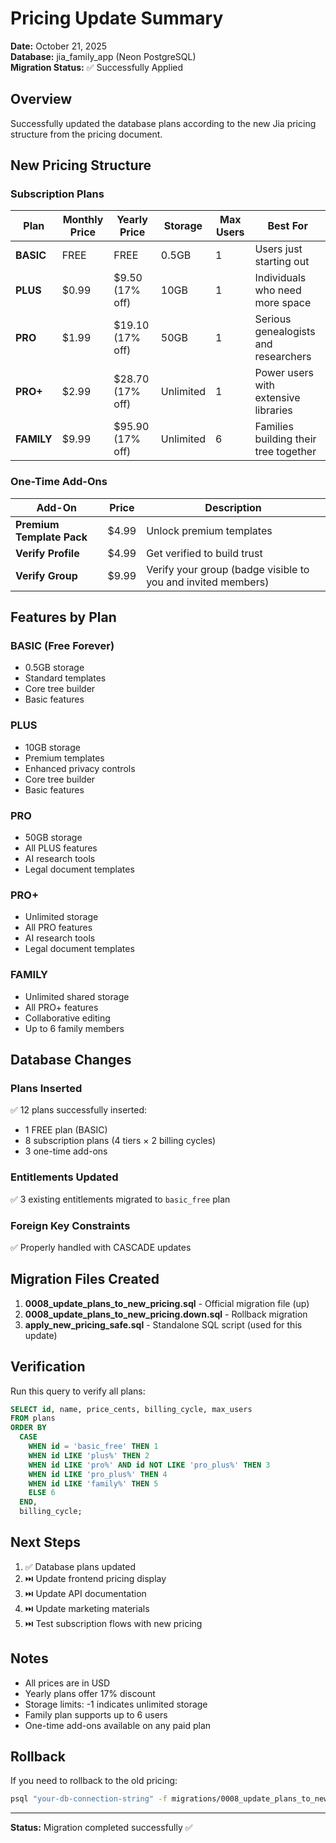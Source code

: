 # Pricing Update Summary

**Date:** October 21, 2025  
**Database:** jia_family_app (Neon PostgreSQL)  
**Migration Status:** ✅ Successfully Applied

## Overview
Successfully updated the database plans according to the new Jia pricing structure from the pricing document.

## New Pricing Structure

### Subscription Plans

| Plan | Monthly Price | Yearly Price | Storage | Max Users | Best For |
|------|--------------|--------------|---------|-----------|----------|
| **BASIC** | FREE | FREE | 0.5GB | 1 | Users just starting out |
| **PLUS** | $0.99 | $9.50 (17% off) | 10GB | 1 | Individuals who need more space |
| **PRO** | $1.99 | $19.10 (17% off) | 50GB | 1 | Serious genealogists and researchers |
| **PRO+** | $2.99 | $28.70 (17% off) | Unlimited | 1 | Power users with extensive libraries |
| **FAMILY** | $9.99 | $95.90 (17% off) | Unlimited | 6 | Families building their tree together |

### One-Time Add-Ons

| Add-On | Price | Description |
|--------|-------|-------------|
| **Premium Template Pack** | $4.99 | Unlock premium templates |
| **Verify Profile** | $4.99 | Get verified to build trust |
| **Verify Group** | $9.99 | Verify your group (badge visible to you and invited members) |

## Features by Plan

### BASIC (Free Forever)
- 0.5GB storage
- Standard templates
- Core tree builder
- Basic features

### PLUS
- 10GB storage
- Premium templates
- Enhanced privacy controls
- Core tree builder
- Basic features

### PRO
- 50GB storage
- All PLUS features
- AI research tools
- Legal document templates

### PRO+
- Unlimited storage
- All PRO features
- AI research tools
- Legal document templates

### FAMILY
- Unlimited shared storage
- All PRO+ features
- Collaborative editing
- Up to 6 family members

## Database Changes

### Plans Inserted
✅ 12 plans successfully inserted:
- 1 FREE plan (BASIC)
- 8 subscription plans (4 tiers × 2 billing cycles)
- 3 one-time add-ons

### Entitlements Updated
✅ 3 existing entitlements migrated to `basic_free` plan

### Foreign Key Constraints
✅ Properly handled with CASCADE updates

## Migration Files Created

1. **0008_update_plans_to_new_pricing.sql** - Official migration file (up)
2. **0008_update_plans_to_new_pricing.down.sql** - Rollback migration
3. **apply_new_pricing_safe.sql** - Standalone SQL script (used for this update)

## Verification

Run this query to verify all plans:
```sql
SELECT id, name, price_cents, billing_cycle, max_users 
FROM plans 
ORDER BY 
  CASE 
    WHEN id = 'basic_free' THEN 1
    WHEN id LIKE 'plus%' THEN 2
    WHEN id LIKE 'pro%' AND id NOT LIKE 'pro_plus%' THEN 3
    WHEN id LIKE 'pro_plus%' THEN 4
    WHEN id LIKE 'family%' THEN 5
    ELSE 6
  END,
  billing_cycle;
```

## Next Steps

1. ✅ Database plans updated
2. ⏭️ Update frontend pricing display
3. ⏭️ Update API documentation
4. ⏭️ Update marketing materials
5. ⏭️ Test subscription flows with new pricing

## Notes

- All prices are in USD
- Yearly plans offer 17% discount
- Storage limits: -1 indicates unlimited storage
- Family plan supports up to 6 users
- One-time add-ons available on any paid plan

## Rollback

If you need to rollback to the old pricing:
```bash
psql "your-db-connection-string" -f migrations/0008_update_plans_to_new_pricing.down.sql
```

---

**Status:** Migration completed successfully ✅

